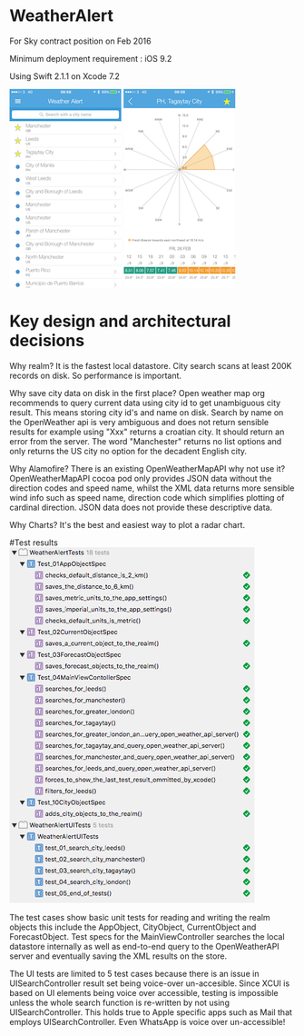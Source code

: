 # WeatherAlert
For Sky contract position on Feb 2016

Minimum deployment requirement : iOS 9.2

Using Swift 2.1.1 on Xcode 7.2

![alt tag](https://github.com/edgardowardo/WeatherAlert/blob/master/a.png)
![alt tag](https://github.com/edgardowardo/WeatherAlert/blob/master/b.png)


# Key design and architectural decisions

Why realm? It is the fastest local datastore. City search scans at least 200K records on disk. So performance is important. 

Why save city data on disk in the first place? Open weather map org recommends to query current data using city id to get unambiguous city result. This means storing city id's and name on disk. Search by name on the OpenWeather api is very ambiguous and does not return sensible results for example using "Xxx" returns a croatian city. It should return an error from the server. The word "Manchester" returns no list options and only returns the US city no option for the decadent English city.

Why Alamofire? There is an existing OpenWeatherMapAPI why not use it? OpenWeatherMapAPI cocoa pod only provides JSON data without the direction codes and speed name, whilst the XML data returns more sensible wind info such as speed name, direction code which simplifies plotting of cardinal direction. JSON data does not provide these descriptive data.
 
Why Charts? It's the best and easiest way to plot a radar chart.

#Test results
![alt tag](https://github.com/edgardowardo/WeatherAlert/blob/master/c.png)

The test cases show basic unit tests for reading and writing the realm objects this include the AppObject, CityObject, CurrentObject and ForecastObject. Test specs for the MainViewController searches the local datastore internally as well as end-to-end query to the OpenWeatherAPI server and eventually saving the XML results on the store.

The UI tests are limited to 5 test cases because there is an issue in UISearchController result set being voice-over un-accesible. Since XCUI is based on UI elements being voice over accessible, testing is impossible unless the whole search function is re-written by not using UISearchController. This holds true to Apple specific apps such as Mail that employs UISearchController. Even WhatsApp is voice over un-accessible!
